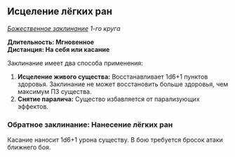 ## Исцеление лёгких ран

*[Божественное заклинание](../divine.md) 1-го круга*

**Длительность: Мгновенное**  
**Дистанция: На себя или касание**

Заклинание имеет два способа применения:

1. **Исцеление живого существа:** Восстанавливает 1d6+1 пунктов здоровья. Заклинание не может восстановить больше здоровья, чем максимум ПЗ существа.
2. **Снятие паралича:** Существо избавляется от парализующих эффектов.

### Обратное заклинание: Нанесение лёгких ран

Касание наносит 1d6+1 урона существу. В бою требуется бросок атаки ближнего боя.
